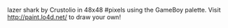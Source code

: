lazer shark by Crustolio in 48x48 #pixels using the GameBoy palette. Visit http://paint.lo4d.net/ to draw your own! 
